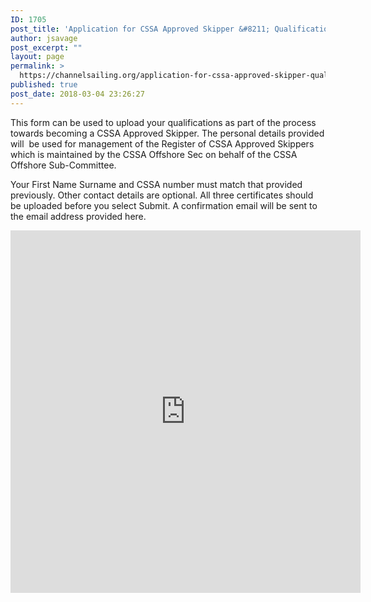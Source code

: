 ```yaml
---
ID: 1705
post_title: 'Application for CSSA Approved Skipper &#8211; Qualifications'
author: jsavage
post_excerpt: ""
layout: page
permalink: >
  https://channelsailing.org/application-for-cssa-approved-skipper-qualifications/
published: true
post_date: 2018-03-04 23:26:27
---
```

This form can be used to upload your qualifications as part of the process towards becoming a CSSA Approved Skipper. The personal details provided will  be used for management of the Register of CSSA Approved Skippers which is maintained by the CSSA Offshore Sec on behalf of the CSSA Offshore Sub-Committee.

Your First Name Surname and CSSA number must match that provided previously. Other contact details are optional. All three certificates should be uploaded before you select Submit. A confirmation email will be sent to the email address provided here.

<iframe src="https://app.pipefy.com/public_form/398430?embedded=true" width="560" height="580" frameborder="0"></iframe>